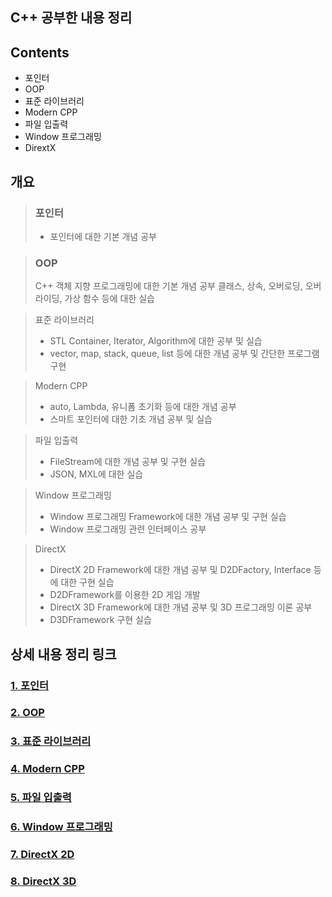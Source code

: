 C++ 공부한 내용 정리
-

Contents
-

- 포인터
- OOP
- 표준 라이브러리
- Modern CPP
- 파일 입출력
- Window 프로그래밍
- DirextX

개요
-

> ### 포인터
> - 포인터에 대한 기본 개념 공부

> ### OOP
> C++ 객체 지향 프로그래밍에 대한 기본 개념 공부
> 클래스, 상속, 오버로딩, 오버라이딩, 가상 함수 등에 대한 실습

> 표준 라이브러리
> - STL Container, Iterator, Algorithm에 대한 공부 및 실습
> - vector, map, stack, queue, list 등에 대한 개념 공부 및 간단한 프로그램 구현

> Modern CPP
> - auto, Lambda, 유니폼 초기화 등에 대한 개념 공부
> - 스마트 포인터에 대한 기초 개념 공부 및 실습

> 파일 입출력
> - FileStream에 대한 개념 공부 및 구현 실습
> - JSON, MXL에 대한 실습

> Window 프로그래밍
> - Window 프로그래밍 Framework에 대한 개념 공부 및 구현 실습
> - Window 프로그래밍 관련 인터페이스 공부

> DirectX
> - DirectX 2D Framework에 대한 개념 공부 및 D2DFactory, Interface 등에 대한 구현 실습
> - D2DFramework를 이용한 2D 게임 개발
> - DirectX 3D Framework에 대한 개념 공부 및 3D 프로그래밍 이론 공부
> - D3DFramework 구현 실습


상세 내용 정리 링크
-
### [1. 포인터](https://github.com/tbvjchvkfl/Studing-C_plus_plus/blob/main/%ED%8F%AC%EC%9D%B8%ED%84%B0/%ED%8F%AC%EC%9D%B8%ED%84%B0.cpp)
### [2. OOP](https://github.com/tbvjchvkfl/Studing-C_plus_plus/tree/main/OOP)
### [3. 표준 라이브러리](https://github.com/tbvjchvkfl/Studing-C_plus_plus/tree/main/%ED%91%9C%EC%A4%80%20%EB%9D%BC%EC%9D%B4%EB%B8%8C%EB%9F%AC%EB%A6%AC)
### [4. Modern CPP](https://github.com/tbvjchvkfl/Studing-C_plus_plus/tree/main/Mordern%20C%2B%2B)
### [5. 파일 입출력](https://github.com/tbvjchvkfl/Studing-C_plus_plus/tree/main/%ED%8C%8C%EC%9D%BC%20%EC%9E%85%EC%B6%9C%EB%A0%A5)
### [6. Window 프로그래밍](https://github.com/tbvjchvkfl/Studing-C_plus_plus/tree/main/Window%20%ED%94%84%EB%A1%9C%EA%B7%B8%EB%9E%98%EB%B0%8D)
### [7. DirectX 2D](https://github.com/tbvjchvkfl/Studing-C_plus_plus/tree/main/Window%20%ED%94%84%EB%A1%9C%EA%B7%B8%EB%9E%98%EB%B0%8D/DirectX)
### [8. DirectX 3D](https://github.com/tbvjchvkfl/Studing-C_plus_plus/tree/main/Window%20%ED%94%84%EB%A1%9C%EA%B7%B8%EB%9E%98%EB%B0%8D/DirectX/DirectX_3D)
